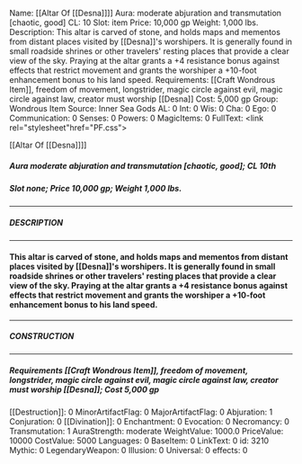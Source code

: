 Name: [[Altar Of [[Desna]]]]
Aura: moderate abjuration and transmutation [chaotic, good]
CL: 10
Slot: item
Price: 10,000 gp
Weight: 1,000 lbs.
Description: This altar is carved of stone, and holds maps and mementos from distant places visited by [[Desna]]'s worshipers. It is generally found in small roadside shrines or other travelers' resting places that provide a clear view of the sky. Praying at the altar grants a +4 resistance bonus against effects that restrict movement and grants the worshiper a +10-foot enhancement bonus to his land speed.
Requirements: [[Craft Wondrous Item]], freedom of movement, longstrider, magic circle against evil, magic circle against law, creator must worship [[Desna]]
Cost: 5,000 gp
Group: Wondrous Item
Source: Inner Sea Gods
AL: 0
Int: 0
Wis: 0
Cha: 0
Ego: 0
Communication: 0
Senses: 0
Powers: 0
MagicItems: 0
FullText: <link rel="stylesheet"href="PF.css"><div class="heading"><p class="alignleft">[[Altar Of [[Desna]]]]</p><div style="clear: both;"></div></div><div><h5><b>Aura </b>moderate abjuration and transmutation [chaotic, good]; <b>CL </b>10th</h5><h5><b>Slot </b>none; <b>Price </b>10,000 gp; <b>Weight </b>1,000 lbs.</h5></div><hr/><div><h5><b>DESCRIPTION</b></h5></div><hr/><div><h4><p>This altar is carved of stone, and holds maps and mementos from distant places visited by [[Desna]]'s worshipers. It is generally found in small roadside shrines or other travelers' resting places that provide a clear view of the sky. Praying at the altar grants a +4 resistance bonus against effects that restrict movement and grants the worshiper a +10-foot enhancement bonus to his land speed.</p></h4></div><hr/><div><h5><b>CONSTRUCTION</b></h5></div><hr/><div><h5><b>Requirements </b>[[Craft Wondrous Item]], <i>freedom of movement</i>, <i>longstrider</i>, <i>magic circle against evil</i>, <i>magic circle against law</i>, creator must worship [[Desna]]; <b>Cost </b>5,000 gp</h5></div>
[[Destruction]]: 0
MinorArtifactFlag: 0
MajorArtifactFlag: 0
Abjuration: 1
Conjuration: 0
[[Divination]]: 0
Enchantment: 0
Evocation: 0
Necromancy: 0
Transmutation: 1
AuraStrength: moderate
WeightValue: 1000.0
PriceValue: 10000
CostValue: 5000
Languages: 0
BaseItem: 0
LinkText: 0
id: 3210
Mythic: 0
LegendaryWeapon: 0
Illusion: 0
Universal: 0
effects: 0
